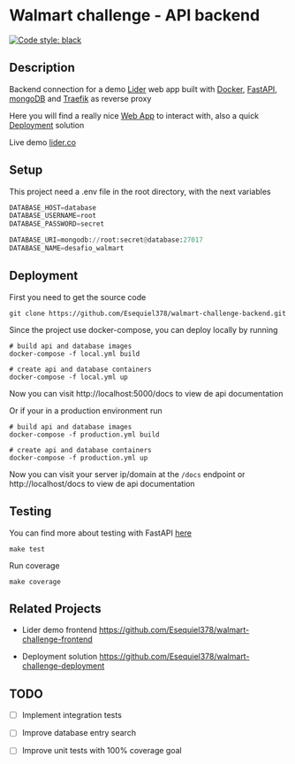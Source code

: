 # Walmart challenge - API backend

[![Code style: black](https://img.shields.io/badge/code%20style-black-000000.svg)](https://github.com/psf/black)

## Description

Backend connection for a demo [Lider](https://www.lider.cl/supermercado/) web
app built with [Docker](https://www.docker.com/why-docker),
[FastAPI](https://fastapi.tiangolo.com/), [mongoDB](https://www.mongodb.com/es)
and [Traefik](https://doc.traefik.io/traefik/) as reverse proxy

Here you will find a really nice [Web App](https://github.com/Esequiel378/walmart-challenge-frontend)
to interact with, also a quick [Deployment](https://github.com/Esequiel378/walmart-challenge-deployment)
solution

Live demo [lider.co](http://165.22.3.102)

## Setup

This project need a .env file in the root directory, with the next variables

```Python
DATABASE_HOST=database
DATABASE_USERNAME=root
DATABASE_PASSWORD=secret

DATABASE_URI=mongodb://root:secret@database:27017
DATABASE_NAME=desafio_walmart
```

## Deployment

First you need to get the source code

```shell
git clone https://github.com/Esequiel378/walmart-challenge-backend.git
```

Since the project use docker-compose, you can deploy locally by running

```shell
# build api and database images
docker-compose -f local.yml build

# create api and database containers
docker-compose -f local.yml up
```

Now you can visit http://localhost:5000/docs to view de api documentation

Or if your in a production environment run

```shell
# build api and database images
docker-compose -f production.yml build

# create api and database containers
docker-compose -f production.yml up
```

Now you can visit your server ip/domain at the ```/docs``` endpoint
or http://localhost/docs to view de api documentation

## Testing

You can find more about testing with FastAPI [here](https://fastapi.tiangolo.com/tutorial/testing/)

```shell
make test
```

Run coverage

```shell
make coverage
```

## Related Projects

+ Lider demo frontend https://github.com/Esequiel378/walmart-challenge-frontend

+ Deployment solution https://github.com/Esequiel378/walmart-challenge-deployment

## TODO

- [ ] Implement integration tests

- [ ] Improve database entry search

- [ ] Improve unit tests with 100% coverage goal
